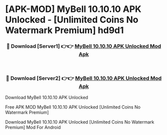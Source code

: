 # [APK-MOD] MyBell 10.10.10 APK Unlocked - [Unlimited Coins No Watermark Premium] hd9d1



<div align="center">
<h3>🔴 Download [Server1] 👉👉 <a href="https://momento.my/?title=MyBell_10.10.10_APK_Unlocked">MyBell 10.10.10 APK Unlocked Mod Apk</a></h3><br>

<h3>🔴 Download [Server2] 👉👉 <a href="https://momento.my/?title=MyBell_10.10.10_APK_Unlocked">MyBell 10.10.10 APK Unlocked Mod Apk</a></h3>
</div>



Download MyBell 10.10.10 APK Unlocked 

Free APK MOD MyBell 10.10.10 APK Unlocked [Unlimited Coins No Watermark Premium]

Download MyBell 10.10.10 APK Unlocked [Unlimited Coins No Watermark Premium] Mod For Android
